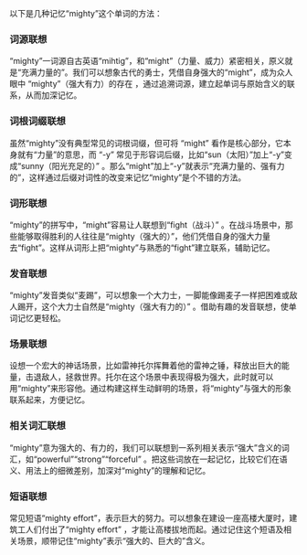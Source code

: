 以下是几种记忆“mighty”这个单词的方法：

### 词源联想
“mighty”一词源自古英语“mihtig”，和“might”（力量、威力）紧密相关，原义就是“充满力量的”。我们可以想象古代的勇士，凭借自身强大的“might”，成为众人眼中 “mighty”（强大有力）的存在 ，通过追溯词源，建立起单词与原始含义的联系，从而加深记忆。 

### 词根词缀联想
虽然“mighty”没有典型常见的词根词缀，但可将 “might” 看作是核心部分，它本身就有“力量”的意思，而 “-y” 常见于形容词后缀，比如“sun（太阳）”加上“-y”变成“sunny（阳光充足的）” 。那么“might”加上“-y”就表示“充满力量的、强有力的”，这样通过后缀对词性的改变来记忆“mighty”是个不错的方法。

### 词形联想
“mighty”的拼写中，“might”容易让人联想到“fight（战斗）” 。在战斗场景中，那些能够取得胜利的人往往是“mighty（强大的）”，他们凭借自身的强大力量去“fight”。这样从词形上把“mighty”与熟悉的“fight”建立联系，辅助记忆。 

### 发音联想
“mighty”发音类似“麦踢”，可以想象一个大力士，一脚能像踢麦子一样把困难或敌人踢开，这个大力士自然是“mighty（强大有力的）” 。借助有趣的发音联想，使单词记忆更轻松。

### 场景联想
设想一个宏大的神话场景，比如雷神托尔挥舞着他的雷神之锤，释放出巨大的能量，击退敌人，拯救世界。托尔在这个场景中表现得极为强大，此时就可以用“mighty”来形容他。通过构建这样生动鲜明的场景，将“mighty”与强大的形象联系起来，方便记忆。 

### 相关词汇联想
“mighty”意为强大的、有力的，我们可以联想到一系列相关表示“强大”含义的词汇，如“powerful”“strong”“forceful” 。把这些词放在一起记忆，比较它们在语义、用法上的细微差别，加深对“mighty”的理解和记忆。 

### 短语联想
常见短语“mighty effort”，表示巨大的努力。可以想象在建设一座高楼大厦时，建筑工人们付出了“mighty effort” ，才能让高楼拔地而起。通过记住这个短语及相关场景，顺带记住“mighty”表示“强大的、巨大的”含义。 